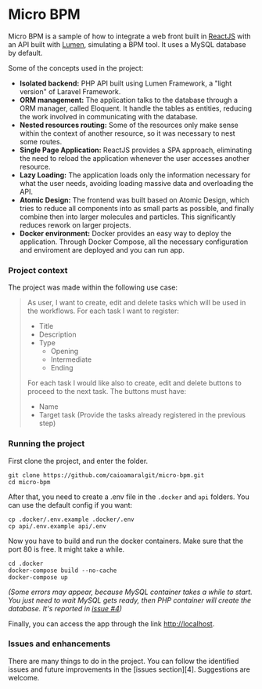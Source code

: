 # Micro BPM

Micro BPM is a sample of how to integrate a web front built in [ReactJS][1] with an API built with [Lumen][2], simulating a BPM tool. It uses a MySQL database by default.

Some of the concepts used in the project:
* **Isolated backend:** PHP API built using Lumen Framework, a "light version" of Laravel Framework.
* **ORM management:** The application talks to the database through a ORM manager, called Eloquent. It handle the tables as entities, reducing the work involved in communicating with the database.
* **Nested resources routing:** Some of the resources only make sense within the context of another resource, so it was necessary to nest some routes.
* **Single Page Application:** ReactJS provides a SPA approach, eliminating the need to reload the application whenever the user accesses another resource.
* **Lazy Loading:** The application loads only the information necessary for what the user needs, avoiding loading massive data and overloading the API.
* **Atomic Design:** The frontend was built based on Atomic Design, which tries to reduce all components into as small parts as possible, and finally combine then into larger molecules and particles. This significantly reduces rework on larger projects.
* **Docker environment:** Docker provides an easy way to deploy the application. Through Docker Compose, all the necessary configuration and enviroment are deployed and you can run app.

### Project context

The project was made within the following use case:
> As user, I want to create, edit and delete tasks which will be used in the workflows. For each task I want to register:
> * Title
> * Description
> * Type
>   * Opening
>   * Intermediate
>   * Ending
> 
> For each task I would like also to create, edit and delete buttons to proceed to the next task. The buttons must have:
> * Name
> * Target task (Provide the tasks already registered in the previous step)

### Running the project

First clone the project, and enter the folder.

```shell
git clone https://github.com/caioamaralgit/micro-bpm.git
cd micro-bpm
```

After that, you need to create a .env file in the `.docker` and `api` folders. You can use the default config if you want:

```shell
cp .docker/.env.example .docker/.env
cp api/.env.example api/.env
```

Now you have to build and run the docker containers. Make sure that the port 80 is free. It might take a while.

```shell
cd .docker
docker-compose build --no-cache
docker-compose up
```
*(Some errors may appear, because MySQL container takes a while to start. You just need to wait MySQL gets ready, then PHP container will create the database. It's reported in [issue #4](https://github.com/caioamaralgit/micro-bpm/issues/4))*

Finally, you can access the app through the link [http://localhost][3].


### Issues and enhancements

There are many things to do in the project. You can follow the identified issues and future improvements in the [issues section][4]. Suggestions are welcome.


[1]: https://github.com/facebook/react
[2]: https://github.com/laravel/lumen
[2]: http://localhost
[3]: https://github.com/caioamaralgit/micro-bpm/issues
